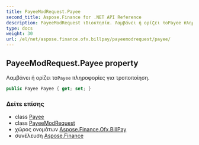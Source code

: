 ```yaml
---
title: PayeeModRequest.Payee
second_title: Aspose.Finance for .NET API Reference
description: PayeeModRequest ιδιοκτησία. Λαμβάνει ή ορίζει τοPayee πληροφορίες για τροποποίηση.
type: docs
weight: 30
url: /el/net/aspose.finance.ofx.billpay/payeemodrequest/payee/
---
```

## PayeeModRequest.Payee property

Λαμβάνει ή ορίζει το`Payee` πληροφορίες για τροποποίηση.

```csharp
public Payee Payee { get; set; }
```

### Δείτε επίσης

* class [Payee](../../../aspose.finance.ofx/payee/)
* class [PayeeModRequest](../)
* χώρος ονομάτων [Aspose.Finance.Ofx.BillPay](../../payeemodrequest/)
* συνέλευση [Aspose.Finance](../../../)


